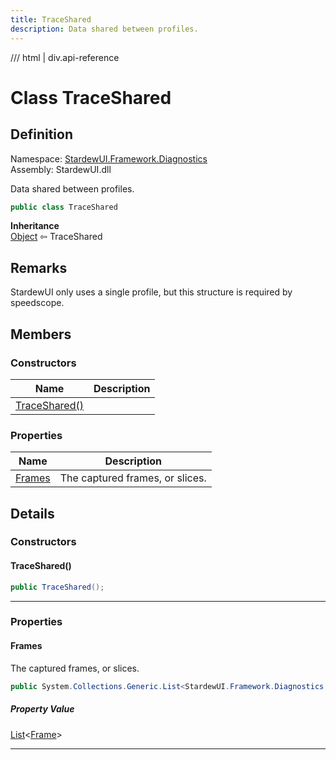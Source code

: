 ```yaml
---
title: TraceShared
description: Data shared between profiles.
---
```


<link rel="stylesheet" href="/StardewUI/stylesheets/reference.css" />

/// html | div.api-reference

# Class TraceShared

## Definition

<div class="api-definition" markdown>

Namespace: [StardewUI.Framework.Diagnostics](index.md)  
Assembly: StardewUI.dll  

</div>

Data shared between profiles.

```cs
public class TraceShared
```

**Inheritance**  
[Object](https://learn.microsoft.com/en-us/dotnet/api/system.object) ⇦ TraceShared

## Remarks

StardewUI only uses a single profile, but this structure is required by speedscope.

## Members

### Constructors

 | Name | Description |
| --- | --- |
| [TraceShared()](#traceshared) |  | 

### Properties

 | Name | Description |
| --- | --- |
| [Frames](#frames) | The captured frames, or slices. | 

## Details

### Constructors

#### TraceShared()



```cs
public TraceShared();
```

-----

### Properties

#### Frames

The captured frames, or slices.

```cs
public System.Collections.Generic.List<StardewUI.Framework.Diagnostics.Frame> Frames { get; }
```

##### Property Value

[List](https://learn.microsoft.com/en-us/dotnet/api/system.collections.generic.list-1)<[Frame](frame.md)>

-----

